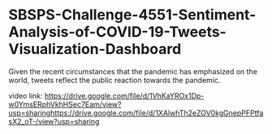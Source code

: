# SBSPS-Challenge-4551-Sentiment-Analysis-of-COVID-19-Tweets-Visualization-Dashboard
 Given the recent circumstances that the pandemic has emphasized on the world, tweets reflect the public reaction towards the pandemic.
 
 video link: https://drive.google.com/file/d/1VhKaYROx1Dp-w0YmsERphVkhHSec7Eam/view?usp=sharinghttps://drive.google.com/file/d/1XAlwhTh2eZOV0kgGnepPFPtfasX2_oT-/view?usp=sharing
